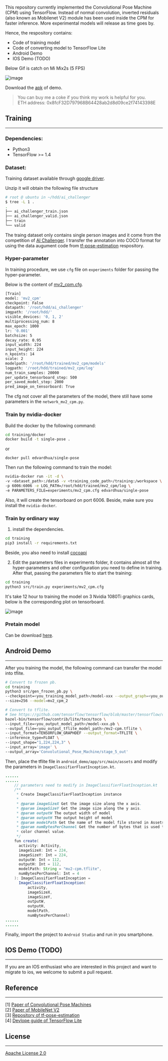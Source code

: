 This repository currently implemented the Convolutional Pose Machine (CPM) using TensorFlow. Instead of normal convolution, inverted residuals (also known as Mobilenet V2) module has been used inside the CPM for faster inference. More experimental models will release as time goes by.

Hence, the respository contains:

* Code of training model
* Code of converting model to TensorFlow Lite
* Android Demo
* IOS Demo (TODO)

Below Gif is catch on Mi Mix2s (5 FPS)

![image](https://github.com/edvardHua/PoseEstimationForMobile/raw/master/images/demo.gif)

Download the [apk](https://github.com/edvardHua/PoseEstimationForMobile/blob/master/release/PoseEstimationDemo.apk) of demo.

> You can buy me a coke if you think my work is helpful for you. <br>
> ETH address: 0x8fcF32D797968B64428ab2d8d09ce2f74143398E


## Training

***

### Dependencies:

* Python3
* TensorFlow >= 1.4

### Dataset:

Training dataset available through [google driver](https://drive.google.com/open?id=1zahjQWhuKIYWRRI2ZlHzn65Ug_jIiC4l).

Unzip it will obtain the following file structure

```bash
# root @ ubuntu in ~/hdd/ai_challenger
$ tree -L 1 .
.
├── ai_challenger_train.json
├── ai_challenger_valid.json
├── train
└── valid
```

The traing dataset only contains single person images and it come from the competition of [AI Challenger](https://challenger.ai/datasets/keypoint). I transfer the annotation into COCO format for using the data augument code from [tf-pose-estimation](https://github.com/ildoonet/tf-pose-estimation) respository.

### Hyper-parameter

In training procedure, we use `cfg` file on `experiments` folder for passing the hyper-parameter.

Below is the content of [mv2_cpm.cfg](https://github.com/edvardHua/PoseEstimationForMobile/blob/master/training/experiments/mv2_cpm.cfg).

```bash
[Train]
model: 'mv2_cpm'
checkpoint: False
datapath: '/root/hdd/ai_challenger'
imgpath: '/root/hdd/'
visible_devices: '0, 1, 2'
multiprocessing_num: 8
max_epoch: 1000
lr: '0.001'
batchsize: 5
decay_rate: 0.95
input_width: 224
input_height: 224
n_kpoints: 14
scale: 2
modelpath: '/root/hdd/trained/mv2_cpm/models'
logpath: '/root/hdd/trained/mv2_cpm/log'
num_train_samples: 20000
per_update_tensorboard_step: 500
per_saved_model_step: 2000
pred_image_on_tensorboard: True
```

The cfg not cover all the parameters of the model, there still have some parameters in the `network_mv2_cpm.py`.

### Train by nvidia-docker

Build the docker by the following command:

```bash
cd training/docker
docker build -t single-pose .
```
or

```
docker pull edvardhua/single-pose
```

Then run the following command to train the model:

```bash
nvidia-docker run -it -d \
-v <dataset_path>:/data5 -v <training_code_path>/training:/workspace \
-p 6006:6006 -e LOG_PATH=/root/hdd/trained/mv2_cpm/log \
-e PARAMETERS_FILE=experiments/mv2_cpm.cfg edvardhua/single-pose
```

Also, it will create the tensorboard on port 6006. Beside, make sure you install the `nvidia-docker`.

### Train by ordinary way

1. install the dependencies.

```bash
cd training
pip3 install -r requirements.txt
```

Beside, you also need to install [cocoapi](https://github.com/cocodataset/cocoapi)

2. Edit the parameters files in experiments folder, it contains almost all the hyper-parameters and other configuration you need to define in training. After that, passing the parameters file to start the training:

```bash
cd training
python3 src/train.py experiments/mv2_cpm.cfg
```

It's take 12 hour to training the model on 3 Nvidia 1080Ti graphics cards, below is the corresponding plot on tensorboard.

![image](https://github.com/edvardHua/PoseEstimationForMobile/raw/master/images/loss_lastlayer_heat.png)

### Pretain model

Can be download [here](https://github.com/edvardHua/PoseEstimationForMobile/blob/master/android_demo/app/src/main/assets/mv2-cpm-224.tflite).


## Android Demo

***

After you training the model, the following command can transfer the model into tflite.

```bash
# Convert to frozen pb.
cd training
python3 src/gen_frozen_pb.py \
--checkpoint=<you_training_model_path>/model-xxx --output_graph=<you_output_model_path>/model-xxx.pb \
--size=256 --model=mv2_cpm_2

# Convert to tflite.
# See https://github.com/tensorflow/tensorflow/blob/master/tensorflow/docs_src/mobile/tflite/devguide.md for more information.
bazel-bin/tensorflow/contrib/lite/toco/toco \
--input_file=<you_output_model_path>/model-xxx.pb \
--output_file=<you_output_tflite_model_path>/mv2-cpm.tflite \
--input_format=TENSORFLOW_GRAPHDEF --output_format=TFLITE \
--inference_type=FLOAT \
--input_shape="1,224,224,3" \
--input_array='image' \
--output_array='Convolutional_Pose_Machine/stage_5_out'
```

Then, place the tflite file in `android_demo/app/src/main/assets` and modify the parameters in `ImageClassifierFloatInception.kt`.

```java
......
......
    // parameters need to modify in ImageClassifierFloatInception.kt
    /**
     * Create ImageClassifierFloatInception instance
     *
     * @param imageSizeX Get the image size along the x axis.
     * @param imageSizeY Get the image size along the y axis.
     * @param outputW The output width of model
     * @param outputH The output height of model
     * @param modelPath Get the name of the model file stored in Assets.
     * @param numBytesPerChannel Get the number of bytes that is used to store a single
     * color channel value.
     */
    fun create(
      activity: Activity,
      imageSizeX: Int = 224,
      imageSizeY: Int = 224,
      outputW: Int = 112,
      outputH: Int = 112,
      modelPath: String = "mv2-cpm.tflite",
      numBytesPerChannel: Int = 4
    ): ImageClassifierFloatInception =
      ImageClassifierFloatInception(
          activity,
          imageSizeX,
          imageSizeY,
          outputW,
          outputH,
          modelPath,
          numBytesPerChannel)
......
......
```

Finally, import the project to `Android Studio` and run in you smartphone.

## IOS Demo (TODO) 

***

If you are an IOS enthusiast who are interested in this project and want to migrate to ios, we welcome to submit a pull request.

## Reference

***

[1] [Paper of Convolutional Pose Machines](https://arxiv.org/abs/1602.00134) <br>
[2] [Paper of MobileNet V2](https://arxiv.org/pdf/1801.04381.pdf) <br>
[3] [Repository of tf-pose-estimation](https://github.com/ildoonet/tf-pose-estimation) <br>
[4] [Devlope guide of TensorFlow Lite](https://github.com/tensorflow/tensorflow/tree/master/tensorflow/docs_src/mobile/tflite)


## License

***

[Apache License 2.0](https://github.com/edvardHua/PoseEstimationForMobile/blob/master/LICENSE)
